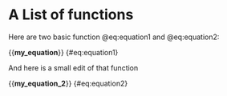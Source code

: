 # A List of functions

Here are two basic function @eq:equation1 and @eq:equation2:

{{__my_equation__}} {#eq:equation1}

And here is a small edit of that function

{{__my_equation_2__}} {#eq:equation2}


